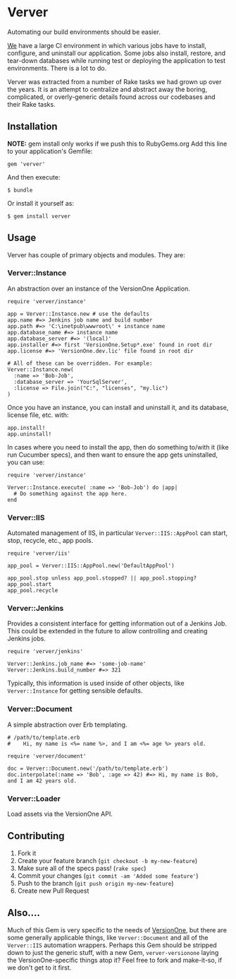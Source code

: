 # Verver

Automating our build environments should be easier.

[We][versionone-team] have a large CI environment in which various jobs
have to install, configure, and uninstall our application. Some jobs
also install, restore, and tear-down databases while running test or
deploying the application to test environments. There is a lot to do.

Verver was extracted from a number of Rake tasks we had grown up over
the years. It is an attempt to centralize and abstract away the boring,
complicated, or overly-generic details found across our codebases and
their Rake tasks.

## Installation

__NOTE:__ gem install only works if we push this to RubyGems.org
Add this line to your application's Gemfile:

    gem 'verver'

And then execute:

    $ bundle

Or install it yourself as:

    $ gem install verver

## Usage

Verver has couple of primary objects and modules. They are:

### Verver::Instance

An abstraction over an instance of the VersionOne Application.

    require 'verver/instance'

    app = Verver::Instance.new # use the defaults
    app.name #=> Jenkins job name and build number
    app.path #=> 'C:\inetpub\wwwroot\' + instance name
    app.database_name #=> instance name
    app.database_server #=> '(local)'
    app.installer #=> first 'VersionOne.Setup*.exe' found in root dir
    app.license #=> 'VersionOne.dev.lic' file found in root dir

    # All of these can be overridden. For example:
    Verver::Instance.new(
      :name => 'Bob-Job',
      :database_server => 'YourSqlServer',
      :license => File.join("C:", "licenses", "my.lic")
    )

Once you have an instance, you can install and uninstall it, and its
database, license file, etc. with:

    app.install!
    app.uninstall!

In cases where you need to install the app, then do something to/with it
(like run Cucumber specs), and then want to ensure the app gets
uninstalled, you can use:

    require 'verver/instance'

    Verver::Instance.execute( :name => 'Bob-Job') do |app|
      # Do something against the app here.
    end

### Verver::IIS

Automated management of IIS, in particular `Verver::IIS::AppPool`
can start, stop, recycle, etc., app pools.

    require 'verver/iis'

    app_pool = Verver::IIS::AppPool.new('DefaultAppPool')

    app_pool.stop unless app_pool.stopped? || app_pool.stopping?
    app_pool.start
    app_pool.recycle

### Verver::Jenkins

Provides a consistent interface for getting information out of a
Jenkins Job. This could be extended in the future to allow controlling
and creating Jenkins jobs.

    require 'verver/jenkins'

    Verver::Jenkins.job_name #=> 'some-job-name'
    Verver::Jenkins.build_number #=> 321

Typically, this information is used inside of other objects, like
`Verver::Instance` for getting sensible defaults.

### Verver::Document

A simple abstraction over Erb templating.

    # /path/to/template.erb
    #    Hi, my name is <%= name %>, and I am <%= age %> years old.

    require 'verver/document'

    doc = Verver::Document.new('/path/to/template.erb')
    doc.interpolate(:name => 'Bob', :age => 42) #=> Hi, my name is Bob, and I am 42 years old.

### Verver::Loader

Load assets via the VersionOne API.

## Contributing

1. Fork it
2. Create your feature branch (`git checkout -b my-new-feature`)
3. Make sure all of the specs pass! (`rake spec`)
4. Commit your changes (`git commit -am 'Added some feature'`)
5. Push to the branch (`git push origin my-new-feature`)
6. Create new Pull Request

## Also....

Much of this Gem is very specific to the needs of
[VersionOne][versionone], but there are some generally applicable
things, like `Verver::Document` and all of the `Verver::IIS` automation
wrappers. Perhaps this Gem should be stripped down to just the generic
stuff, with a new Gem, `verver-versionone` laying the
VersionOne-specific things atop it? Feel free to fork and make-it-so, if
we don't get to it first.

[versionone]: http://versionone.com
[versionone-team]: http://github.com/versionone
